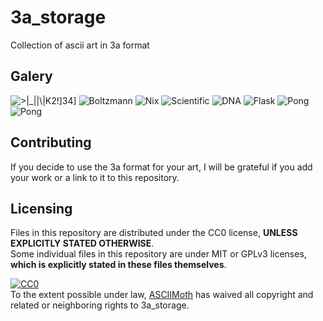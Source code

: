 # 3a_storage
Collection of ascii art in 3a format  
## Galery
![>|_||\\|K2!\]34\]](https://i.imgur.com/28Iddmq.gif) ![Boltzmann](https://i.imgur.com/UkoGtzi.gif) ![Nix](https://i.imgur.com/hR385U4.gif) ![Scientific](https://i.imgur.com/Jj17x77.gif) ![DNA](https://i.imgur.com/OWN9yQW.gif) ![Flask](https://i.imgur.com/bKfHjf6.gif) ![Pong](https://i.imgur.com/XjgEibY.gif) ![Pong](https://i.imgur.com/6C2W8mj.gif)  
## Contributing
If you decide to use the 3a format for your art, I will be grateful if you add your work or a link to it to this repository.  
## Licensing
Files in this repository are distributed under the CC0 license, **UNLESS EXPLICITLY STATED OTHERWISE**.  
Some individual files in this repository are under MIT or GPLv3 licenses, **which is explicitly stated in these files themselves**.  

<p xmlns:dct="http://purl.org/dc/terms/">
  <a rel="license"
     href="http://creativecommons.org/publicdomain/zero/1.0/">
    <img src="http://i.creativecommons.org/p/zero/1.0/88x31.png" style="border-style: none;" alt="CC0" />
  </a>
  <br />
  To the extent possible under law,
  <a rel="dct:publisher"
     href="https://github.com/ASCIIMoth">
    <span property="dct:title">ASCIIMoth</span></a>
  has waived all copyright and related or neighboring rights to
  <span property="dct:title">3a_storage</span>.
</p>
